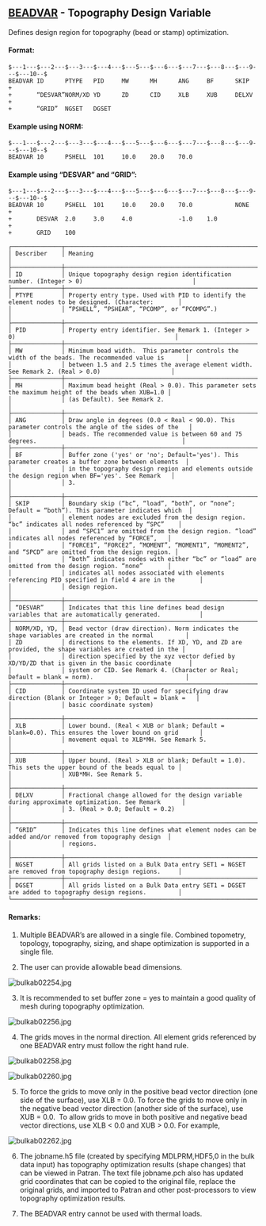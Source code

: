 ## [BEADVAR](https://help.hexagonmi.com/bundle/MSC_Nastran_2022.4/page/Nastran_Combined_Book/qrg/bulkab/TOC.BEADVAR.xhtml) - Topography Design Variable

Defines design region for topography (bead or stamp) optimization.

#### Format:

```nastran
$---1---$---2---$---3---$---4---$---5---$---6---$---7---$---8---$---9---$---10--$
BEADVAR ID      PTYPE   PID     MW      MH      ANG     BF      SKIP    +        
+       “DESVAR”NORM/XD YD      ZD      CID     XLB     XUB     DELXV   +        
+       “GRID”  NGSET   DGSET                                                   
```

#### Example using NORM:

```nastran
$---1---$---2---$---3---$---4---$---5---$---6---$---7---$---8---$---9---$---10--$
BEADVAR 10      PSHELL  101     10.0    20.0    70.0                            
```

#### Example using “DESVAR” and “GRID”:

```nastran
$---1---$---2---$---3---$---4---$---5---$---6---$---7---$---8---$---9---$---10--$
BEADVAR 10      PSHELL  101     10.0    20.0    70.0            NONE    +       
+       DESVAR  2.0     3.0     4.0             -1.0    1.0             +       
+       GRID    100                                                             
```

```text
┌──────────────┬────────────────────────────────────────────────────────────────────────────────────────────────────┐
│ Describer    │ Meaning                                                                                            │
├──────────────┼────────────────────────────────────────────────────────────────────────────────────────────────────┤
│ ID           │ Unique topography design region identification number. (Integer > 0)                               │
├──────────────┼────────────────────────────────────────────────────────────────────────────────────────────────────┤
│ PTYPE        │ Property entry type. Used with PID to identify the element nodes to be designed. (Character:       │
│              │ “PSHELL”, “PSHEAR”, “PCOMP”, or “PCOMPG”.)                                                         │
├──────────────┼────────────────────────────────────────────────────────────────────────────────────────────────────┤
│ PID          │ Property entry identifier. See Remark 1. (Integer > 0)                                             │
├──────────────┼────────────────────────────────────────────────────────────────────────────────────────────────────┤
│ MW           │ Minimum bead width.  This parameter controls the width of the beads. The recommended value is      │
│              │ between 1.5 and 2.5 times the average element width. See Remark 2. (Real > 0.0)                    │
├──────────────┼────────────────────────────────────────────────────────────────────────────────────────────────────┤
│ MH           │ Maximum bead height (Real > 0.0). This parameter sets the maximum height of the beads when XUB=1.0 │
│              │ (as Default). See Remark 2.                                                                        │
├──────────────┼────────────────────────────────────────────────────────────────────────────────────────────────────┤
│ ANG          │ Draw angle in degrees (0.0 < Real < 90.0). This parameter controls the angle of the sides of the   │
│              │ beads. The recommended value is between 60 and 75 degrees.                                         │
├──────────────┼────────────────────────────────────────────────────────────────────────────────────────────────────┤
│ BF           │ Buffer zone ('yes' or 'no'; Default='yes'). This parameter creates a buffer zone between elements  │
│              │ in the topography design region and elements outside the design region when BF='yes'. See Remark   │
│              │ 3.                                                                                                 │
├──────────────┼────────────────────────────────────────────────────────────────────────────────────────────────────┤
│ SKIP         │ Boundary skip (“bc”, “load”, “both”, or “none”; Default = “both”). This parameter indicates which  │
│              │ element nodes are excluded from the design region. “bc” indicates all nodes referenced by “SPC”    │
│              │ and “SPC1” are omitted from the design region. “load” indicates all nodes referenced by “FORCE”,   │
│              │ “FORCE1”, “FORCE2”, “MOMENT”, “MOMENT1”, “MOMENT2”, and “SPCD” are omitted from the design region. │
│              │ “both” indicates nodes with either “bc” or “load” are omitted from the design region. “none”       │
│              │ indicates all nodes associated with elements referencing PID specified in field 4 are in the       │
│              │ design region.                                                                                     │
├──────────────┼────────────────────────────────────────────────────────────────────────────────────────────────────┤
│ “DESVAR”     │ Indicates that this line defines bead design variables that are automatically generated.           │
├──────────────┼────────────────────────────────────────────────────────────────────────────────────────────────────┤
│ NORM/XD, YD, │ Bead vector (draw direction). Norm indicates the shape variables are created in the normal         │
│ ZD           │ directions to the elements. If XD, YD, and ZD are provided, the shape variables are created in the │
│              │ direction specified by the xyz vector defied by XD/YD/ZD that is given in the basic coordinate     │
│              │ system or CID. See Remark 4. (Character or Real; Default = blank = norm).                          │
├──────────────┼────────────────────────────────────────────────────────────────────────────────────────────────────┤
│ CID          │ Coordinate system ID used for specifying draw direction (Blank or Integer > 0; Default = blank =   │
│              │ basic coordinate system)                                                                           │
├──────────────┼────────────────────────────────────────────────────────────────────────────────────────────────────┤
│ XLB          │ Lower bound. (Real < XUB or blank; Default = blank=0.0). This ensures the lower bound on grid      │
│              │ movement equal to XLB*MH. See Remark 5.                                                            │
├──────────────┼────────────────────────────────────────────────────────────────────────────────────────────────────┤
│ XUB          │ Upper bound. (Real > XLB or blank; Default = 1.0). This sets the upper bound of the beads equal to │
│              │ XUB*MH. See Remark 5.                                                                              │
├──────────────┼────────────────────────────────────────────────────────────────────────────────────────────────────┤
│ DELXV        │ Fractional change allowed for the design variable during approximate optimization. See Remark      │
│              │ 3. (Real > 0.0; Default = 0.2)                                                                     │
├──────────────┼────────────────────────────────────────────────────────────────────────────────────────────────────┤
│ “GRID”       │ Indicates this line defines what element nodes can be added and/or removed from topography design  │
│              │ regions.                                                                                           │
├──────────────┼────────────────────────────────────────────────────────────────────────────────────────────────────┤
│ NGSET        │ All grids listed on a Bulk Data entry SET1 = NGSET are removed from topography design regions.     │
├──────────────┼────────────────────────────────────────────────────────────────────────────────────────────────────┤
│ DGSET        │ All grids listed on a Bulk Data entry SET1 = DGSET are added to topography design regions.         │
└──────────────┴────────────────────────────────────────────────────────────────────────────────────────────────────┘
```

#### Remarks:

1. Multiple BEADVAR’s are allowed in a single file. Combined topometry, topology, topography, sizing, and shape optimization is supported in a single file.

2. The user can provide allowable bead dimensions.

![bulkab02254.jpg](https://help-be.hexagonmi.com/bundle/MSC_Nastran_2022.4/page/Nastran_Combined_Book/qrg/bulkab/../../../assets/bulkab02254.jpg?_LANG=enus)

3. It is recommended to set buffer zone = yes to maintain a good quality of mesh during topography optimization.

![bulkab02256.jpg](https://help-be.hexagonmi.com/bundle/MSC_Nastran_2022.4/page/Nastran_Combined_Book/qrg/bulkab/../../../assets/bulkab02256.jpg?_LANG=enus)

4. The grids moves in the normal direction. All element grids referenced by one BEADVAR entry must follow the right hand rule.

![bulkab02258.jpg](https://help-be.hexagonmi.com/bundle/MSC_Nastran_2022.4/page/Nastran_Combined_Book/qrg/bulkab/../../../assets/bulkab02258.jpg?_LANG=enus)

![bulkab02260.jpg](https://help-be.hexagonmi.com/bundle/MSC_Nastran_2022.4/page/Nastran_Combined_Book/qrg/bulkab/../../../assets/bulkab02260.jpg?_LANG=enus)

5. To force the grids to move only in the positive bead vector direction (one side of the surface), use XLB = 0.0. To force the grids to move only in the negative bead vector direction (another side of the surface), use XUB = 0.0.  To allow grids to move in both positive and negative bead vector directions, use XLB < 0.0 and XUB > 0.0. For example,

![bulkab02262.jpg](https://help-be.hexagonmi.com/bundle/MSC_Nastran_2022.4/page/Nastran_Combined_Book/qrg/bulkab/../../../assets/bulkab02262.jpg?_LANG=enus)

6. The jobname.h5 file (created by specifying MDLPRM,HDF5,0 in the bulk data input) has topography optimization results (shape changes) that can be viewed in Patran. The text file jobname.pch also has updated grid coordinates that can be copied to the original file, replace the original grids, and imported to Patran and other post-processors to view topography optimization results.

7. The BEADVAR entry cannot be used with thermal loads.

